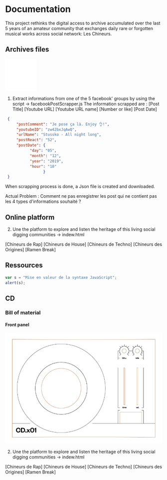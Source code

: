 # Documentation

This project rethinks the digital access to archive accumulated over the last 5 years of an amateur community that exchanges daily rare or forgotten musical works across social network: Les Chineurs.

## Archives files
![Mon image](img/brokenLink.png)

1. Extract informations from one of the 5 facebook' groups by using the script -> facebookPostScrapper.js
The information scrapped are : 
[Post Title]
[Youtube URL]
[Youtube URL name]
[Number or like]
[Post Date]

 ```json
  {
      "postComment": "Je pose ça là. Enjoy 👌!",
      "youtubeID": "zw42bxJqAwQ",
      "urlName": "Stussko - All night long",
      "postReact": "52",
      "postDate": {
            "day": "05",
            "month": "12",
            "year": "2019",
            "hour": "10"
                  }
  }
 ```

When scrapping process is done, a Json file is created and downloaded.

Actual Problem : Comment ne pas enregistrer les post qui ne contient pas les 4 types d'informations souhaité ? 


## Online platform


2. Une the platform to explore and listen the heritage of this living social digging communities 
-> indew.html

[Chineurs de Rap]
[Chineurs de House] 
[Chineurs de Techno]
[Chineurs des Origines]
[Ramen Break]

## Ressources

 ``` javascript
 var s = "Mise en valeur de la syntaxe JavaScript";
 alert(s);
 ```


## CD

### Bill of material

#### Front panel
![Mon image](Documentation_files/frontpanel.jpg)



2. Une the platform to explore and listen the heritage of this living social digging communities 
-> indew.html

[Chineurs de Rap]
[Chineurs de House] 
[Chineurs de Techno]
[Chineurs des Origines]
[Ramen Break]
